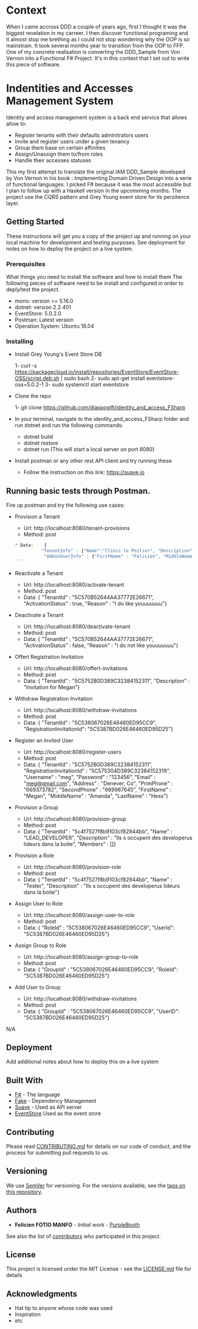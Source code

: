 # Context

When I came accross DDD a couple of years ago, first I thought it was the biggest revelation in my carreer. I then discover functional programing and it almost stop me brething as I could not stop wondering why the OOP is so mainstrain. It took several months year to transition from the OOP to FFP. One of my concrete realisation is converting the DDD_Sample from Von Vernon into a Functional F# Project. It's in this context that I set out to write this piece of software. 


# Indentities and Accesses Management System

Identity and access management system is a back end service that allows allow to:
* Register tenants with their defaults adminitrators users
* Invite and register users under a given tenancy
* Group them base on certain affinities
* Assign/Unassign them to/from roles
* Handle their accesses statuses 

This my first attempt to translate the original IAM DDD_Sample developed by Von Vernon in his book : Implementing Domain Driven Design into a serie of functional languages. I picked F# because it was the most accessible but I plan to follow up with a Haskell version in the upcomming months. The project use the CQRS pattern and Grey Young event store for its persitence layer. 


## Getting Started

These instructions will get you a copy of the project up and running on your local machine for development and testing purposes. See deployment for notes on how to deploy the project on a live system.

### Prerequisites

What things you need to install the software and how to install them
The following pieces of software need to be install and configured in order to deply/test the project. 

* mono: version >= 5.16.0
* dotnet: version 2.2.401
* EventStore: 5.0.2.0
* Postman: Latest version
* Operation System: Ubuntu 18.04


### Installing


* Install Grey Young's Event Store DB

    1- curl -s https://packagecloud.io/install/repositories/EventStore/EventStore-OSS/script.deb.sh | sudo bash
    2- sudo apt-get install eventstore-oss=5.0.2-1
    3- sudo systemctl start eventstore
    
* Clone the repo

    1- git clone https://github.com/diaspogift/identity_and_access_FSharp
    
* In your terminal, navigate to the identity_and_access_FSharp folder and run dotnet and run the following commands:
    
    * dotnet build
    * dotnet restore
    * dotnet run (This will start a local server on port 8080)
    
* Install postman or any other rest API client and try running these
    
    * Follow the instruction on this link: https://suave.io
               
               
               
## Running basic tests through Postman.

Fire up postman and try the following use cases: 





   * Provision a Tenant
        * Url:      http://localhost:8080/tenant-provisions
        * Method:   post
        ```javascript
        * Data:    {
                  "TenantInfo" : {"Name":"Clinic le Poitier", "Description":"Hopital de reference"},
                   "AdminUserInfo" : {"FirstName" : "Felicien", "MiddleName" :  "N/A", "LastName" :  "Fotio", "Email" :  "felicien@gmail.com", "Address" :  "Douala, Cameroun", "PrimPhone" :  "669262690" ,"SecondPhone" : "669262691"}}
         ```

   * Reactivate a Tenant
        * Url: http://localhost:8080/activate-tenant
        * Method: post
        * Data: { "TenantId" : "5C570B52644AA37772E26671",
                 "ActivationStatus" : true,
                  "Reason" : "I do like youuuuuuu"}

    
   * Deactivate a Tenant
        * Url: http://localhost:8080/deactivate-tenant
        * Method: post
        * Data: { "TenantId" : "5C570B52644AA37772E26671",
                 "ActivationStatus" : false,
                  "Reason" : "I do not like youuuuuuu"}


    
   * Offert Registration Invitation
        * Url: http://localhost:8080/offert-invitations
        * Method: post
        * Data: { "TenantId" : "5C5752B0D389C32384152311",
                 "Description" : "Invitation for Megan"}
                  
                  
    
   * Withdraw Registration Invitation 
        * Url: http://localhost:8080/withdraw-invitations
        * Method: post
        * Data: { "TenantId" : "5C538067026E46460ED95CC9",
                 "RegistrationInvitationId": "5C5387BD026E46460ED95D25"}


   * Register an Invited User
        * Url: http://localhost:8080/register-users
        * Method: post
        * Data: { "TenantId" : "5C5752B0D389C32384152311",
                    "RegistrationInvitationId" : "5C575304D389C32384152319",
                    "Username" : "meg",
                    "Password" : "123456",
                    "Email" : "meg@gmail.com",
                    "Address" : "Denever, Co",
                    "PrimPhone" : "669373782",
                    "SecondPhone" : "669987645", 
                    "FirstName" : "Megan",
                    "MiddleName" : "Amanda",
                    "LastName" : "Hess"}
                    
                    
                    
   * Provision a Group
        * Url: http://localhost:8080/provision-group
        * Method: post
        * Data: {   "TenantId" : "5c4f7527f8b9103cf82944bb",
                    "Name" : "LEAD_DEVELOPER",
                    "Description" : "Ils s occupent des developerus lideurs dans la boite",
                     "Members" : []}
               
 

   * Provision a Role
        * Url: http://localhost:8080/provision-role
        * Method: post
        * Data: {   "TenantId" : "5c4f7527f8b9103cf82944bb",
                    "Name" : "Tester",
                    "Description" : "Ils s occupent des developerus lideurs dans la boite"}
               
               
               
   * Assign User to Role
        * Url: http://localhost:8080/assign-user-to-role
        * Method: post
        * Data: { "RoleId" : "5C538067026E46460ED95CC9",
                  "UserId": "5C5387BD026E46460ED95D25"}
               
   * Assign Group to Role
        * Url: http://localhost:8080/assign-group-to-role
        * Method: post
        * Data: { "GroupId" : "5C538067026E46460ED95CC9",
                  "RoleId": "5C5387BD026E46460ED95D25"}
                             
            
   * Add User to Group
        * Url: http://localhost:8080/withdraw-invitations
        * Method: post
        * Data: { "GroupId" : "5C538067026E46460ED95CC9",
                 "UserID": "5C5387BD026E46460ED95D25"}


N/A


## Deployment

Add additional notes about how to deploy this on a live system

## Built With

* [F#](https://fsharp.org) - The language
* [Fake](https://fake.build/) - Dependency Management
* [Suave](https://suave.io/) - Used as API server
* [EventStore](https://eventstore.org) Used as the event store

## Contributing

Please read [CONTRIBUTING.md](https://gist.github.com/PurpleBooth/b24679402957c63ec426) for details on our code of conduct, and the process for submitting pull requests to us.

## Versioning

We use [SemVer](http://semver.org/) for versioning. For the versions available, see the [tags on this repository](https://github.com/your/project/tags). 

## Authors

* **Felicien FOTIO MANFO** - *Initial work* - [PurpleBooth](https://github.com/PurpleBooth)

See also the list of [contributors](https://github.com/your/project/contributors) who participated in this project.

## License

This project is licensed under the MIT License - see the [LICENSE.md](LICENSE.md) file for details

## Acknowledgments

* Hat tip to anyone whose code was used
* Inspiration
* etc
